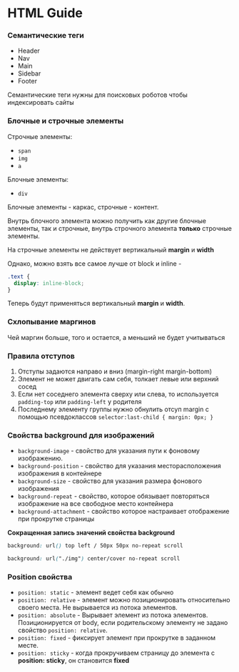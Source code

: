 # HTML Guide

### Семантические теги

* Header
* Nav
* Main
* Sidebar
* Footer

Семантические теги нужны для поисковых роботов чтобы индексировать сайты


### Блочные и строчные элементы

Строчные элементы:  

* `span`
* `img`
* `a`

Блочные элементы:

* `div`


Блочные элементы - каркас, строчные - контент.

Внутрь блочного элемента можно получить как другие блочные элементы, так и строчные, внутрь строчного элемента **только** строчные элементы.  

На строчные элементы не действует вертикальный **margin** и **width**

Однако, можно взять все самое лучше от block и inline - 
```css
.text {
  display: inline-block;
}
```

Теперь будут применяться вертикальный **margin** и **width**.

### Схлопывание маргинов

Чей маргин больше, того и остается, а меньший не будет учитываться

### Правила отступов

1. Отступы задаются направо и вниз (margin-right margin-bottom)
2. Элемент не может двигать сам себя, толкает левые или верхний сосед
3. Если нет соседнего элемента сверху или слева, то используется `padding-top` или `padding-left` у родителя
4. Последнему элементу группы нужно обнулить отсуп margin с помощью псевдоклассов `selector:last-child { margin: 0px; }`


### Свойства background для изображений

* `background-image` - свойство для указания пути к фоновому изображению.
* `background-position` - свойство для указания месторасположения изображения в контейнере
* `background-size` - свойство для указания размера фонового изображения
* `background-repeat` - свойство, которое обязывает повторяться изображение на все свободное место контейнера
* `background-attachment` - свойство которое настраивает отображение при прокрутке страницы

**Сокращенная запись значений свойства background**

```css
background: url() top left / 50px 50px no-repeat scroll

background: url("./img") center/cover no-repeat scroll
```

### Position свойства

* `position: static` - элемент ведет себя как обычно
* `position: relative` - элемент можно позиционировать относительно своего места. Не вырывается из потока элементов.
* `position: absolute` - Вырывает элемент из потока элементов. Позиционируется от body, если родительскому элементу не задано свойство `position: relative`.
* `position: fixed` - фиксирует элемент при прокрутке в заданном месте.
* `position: sticky` - когда прокручиваем страницу до элемента с **position: sticky**, он становится **fixed** 